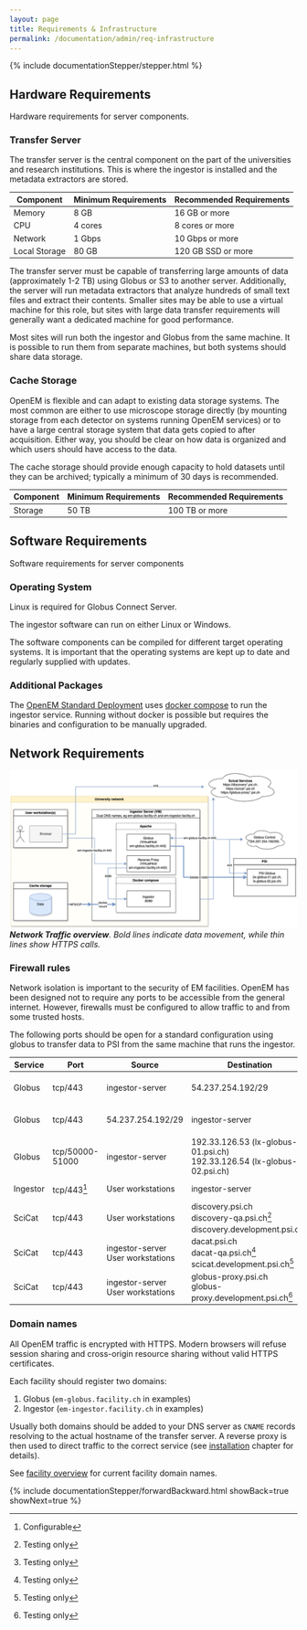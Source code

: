 ```yaml
---
layout: page
title: Requirements & Infrastructure
permalink: /documentation/admin/req-infrastructure
---
```


<!-- Show the current active documentation page -->
{% include documentationStepper/stepper.html %}

## Hardware Requirements

Hardware requirements for server components.

### Transfer Server

The transfer server is the central component on the part of the universities and
research institutions. This is where the ingestor is installed and the metadata
extractors are stored.

| Component     | Minimum Requirements | Recommended Requirements |
| ------------- | -------------------- | ------------------------ |
| Memory        | 8 GB                 | 16 GB or more            |
| CPU           | 4 cores              | 8 cores or more          |
| Network       | 1 Gbps               | 10 Gbps or more          |
| Local Storage | 80 GB                | 120 GB SSD or more       |

The transfer server must be capable of transferring large amounts of data (approximately
1-2 TB) using Globus or S3 to another server. Additionally, the server will run metadata
extractors that analyze hundreds of small text files and extract their contents. Smaller
sites may be able to use a virtual machine for this role, but sites with large data
transfer requirements will generally want a dedicated machine for good performance.

Most sites will run both the ingestor and Globus from the same machine. It is possible
to run them from separate machines, but both systems should share data storage.

### Cache Storage

OpenEM is flexible and can adapt to existing data storage systems. The most
common are either to use microscope storage directly (by mounting storage from each
detector on systems running OpenEM services) or to have a large central storage system
that data gets copied to after acquisition. Either way, you should be clear on how data
is organized and which users should have access to the data.

The cache storage should provide enough capacity to hold datasets until they can be
archived; typically a minimum of 30 days is recommended.

| Component | Minimum Requirements | Recommended Requirements |
| --------- | -------------------- | ------------------------ |
| Storage   | 50 TB                | 100 TB or more           |

## Software Requirements

Software requirements for server components

### Operating System

Linux is required for Globus Connect Server.

The ingestor software can run on either Linux or Windows.

The software components can be compiled for different target operating systems. It is
important that the operating systems are kept up to date and regularly supplied with
updates.

### Additional Packages

The [OpenEM Standard Deployment](https://github.com/SwissOpenEM/openem-deployment) uses
[docker compose](https://docs.docker.com/compose/) to run the ingestor service. Running
without docker is possible but requires the binaries and configuration to be manually
upgraded.

## Network Requirements

![Network Overview](/assets/img/documentation/admin/network_overview.drawio.png)
_**Network Traffic overview**. Bold lines indicate data movement, while thin lines show HTTPS calls._

### Firewall rules

Network isolation is important to the security of EM facilities. OpenEM has been
designed not to require any ports to be accessible from the general internet. However,
firewalls must be configured to allow traffic to and from some trusted hosts.

The following ports should be open for a standard configuration using globus to transfer
data to PSI from the same machine that runs the ingestor.

| Service  | Port            | Source                                | Destination                                                                       | Reason              |
| -------- | --------------- | ------------------------------------- | --------------------------------------------------------------------------------- | ------------------- |
| Globus   | tcp/443         | ingestor-server                       | 54.237.254.192/29                                                                 | Globus Control Out  |
| Globus   | tcp/443         | 54.237.254.192/29                     | ingestor-server                                                                   | Globus Control In   |
| Globus   | tcp/50000-51000 | ingestor-server                       | 192.33.126.53 (lx-globus-01.psi.ch)<br/>192.33.126.54 (lx-globus-02.psi.ch)       | Globus GridFTP Out  |
| Ingestor | tcp/443[^1]     | User workstations                     | ingestor-server                                                                   | Ingestor API        |
| SciCat   | tcp/443         | User workstations                     | discovery.psi.ch<br/>discovery-qa.psi.ch[^2]<br/>discovery.development.psi.ch[^2] | SciCat frontend     |
| SciCat   | tcp/443         | ingestor-server<br/>User workstations | dacat.psi.ch<br/>dacat-qa.psi.ch[^2]<br/>scicat.development.psi.ch[^2]            | SciCat backend      |
| SciCat   | tcp/443         | ingestor-server<br/>User workstations | globus-proxy.psi.ch<br/>globus-proxy.development.psi.ch[^2]                       | OpenEM globus proxy |

[^1]: Configurable
[^2]: Testing only

### Domain names

All OpenEM traffic is encrypted with HTTPS. Modern browsers will refuse session sharing
and cross-origin resource sharing without valid HTTPS certificates.

Each facility should register two domains:

1. Globus (`em-globus.facility.ch` in examples)
2. Ingestor (`em-ingestor.facility.ch` in examples)

Usually both domains should be added to your DNS server as `CNAME` records resolving to
the actual hostname of the transfer server. A reverse proxy is then used to direct
traffic to the correct service (see [installation](installation.md) chapter for
details).

See [facility overview](facilities.md) for current facility domain names.

<!-- Jump to next page -->
{% include documentationStepper/forwardBackward.html showBack=true showNext=true %}
